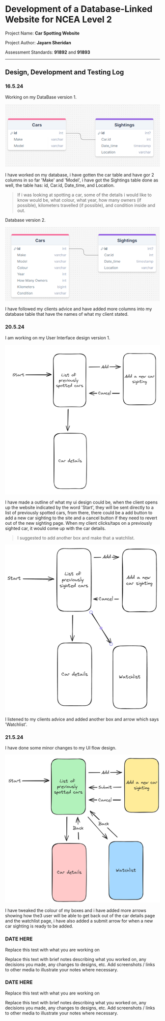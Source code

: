 # Development of a Database-Linked Website for NCEA Level 2

Project Name: **Car Spotting Website**

Project Author: **Jayarn Sheridan**

Assessment Standards: **91892** and **91893**


-------------------------------------------------

## Design, Development and Testing Log

### 16.5.24

Working on my DataBase version 1.

![Database v1](images/Database_v1.png)

I have worked on my database, i have gotten the car table and have gor 2 columns in so far 'Make' and 'Model', i have got the Sightings table done as well, the table has: id, Car.id, Date_time, and Location.

> If i was looking at spotting a car, some of the details i would like to know would be, what colour, what year, how many owners (if possible), kilometers travelled (if possible), and condition inside and out.

Database version 2.

![Database v2](images/Database_v2.png)

I have followed my clients advice and have added more columns into my database table that have the names of what my client stated.


### 20.5.24

I am working on my User Interface design version 1.

![UI design v1](images/UI_design_v1.png)

I have made a outline of what my ui design could be, when the client opens up the website indicated by the word 'Start', they will be sent directly to a list of previously spotted cars, from there, there could be a add button to add a new car sighting to the site and a cancel button if they need to revert out of the new sighting page. When my client clicks/taps on a previously sighted car, it would come up with the car details.

>I suggested to add another box and make that a watchlist.

![UI design v2](images/UI_design_v2.png)

I listened to my clients advice and added another box and arrow which says 'Watchlist'.



### 21.5.24

I have done some minor changes to my UI flow design.

![UI design v3](images/UI_design_v3.png)

I have tweaked the colour of my boxes and i have added more arrows showing how the3 user will be able to get back out of the car details page and the watchlist page, i have also added a submit arrow for when a new car sighting is ready to be added.


### DATE HERE

Replace this test with what you are working on

Replace this text with brief notes describing what you worked on, any decisions you made, any changes to designs, etc. Add screenshots / links to other media to illustrate your notes where necessary.

### DATE HERE

Replace this test with what you are working on

Replace this text with brief notes describing what you worked on, any decisions you made, any changes to designs, etc. Add screenshots / links to other media to illustrate your notes where necessary.